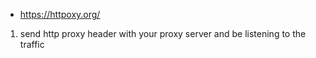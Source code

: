 - https://httpoxy.org/

1. send http proxy header with your proxy server and be listening to the traffic

